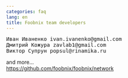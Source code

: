 ```yaml
---
categories: faq
lang: en
title: Foobnix team developers
---
```

<pre>
Иван Иваненко ivan.ivanenko@gmail.com
Дмитрий Кожура zavlab1@gmail.com
Виктор Супрун popsul@rinamika.ru
</pre>
and more...<br/>
<a target="_blank" href="https://github.com/foobnix/foobnix/network">https://github.com/foobnix/foobnix/network</a>


